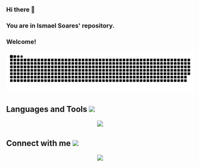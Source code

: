 ### Hi there 👋
### You are in Ismael Soares' repository.
### Welcome!
<!--
**Ismael-Soares/Ismael-Soares** is a ✨ _special_ ✨ repository because its `README.md` (this file) appears on your GitHub profile.

Here are some ideas to get you started:

### About
- 🌱 I’m currently learning ...
- 👯 I’m looking to collaborate on ...
- 🤔 I’m looking for help with ...
- 💬 Ask me about ...
- 😄 Pronouns: ...
- ⚡ Fun fact: ...
-->
<!--- snake -->
<div align="center">
  <img  src="https://github.com/1999AZZAR/1999AZZAR/blob/main/resources/img/grid-snake.svg" alt="snake" />
</div>

## Languages and Tools <img src="https://media2.giphy.com/media/QssGEmpkyEOhBCb7e1/giphy.gif?cid=ecf05e47a0n3gi1bfqntqmob8g9aid1oyj2wr3ds3mg700bl&rid=giphy.gif" width="50px">

<!--tech stack icons-->
<p align="center">
  <a href="https://skillicons.dev">
    <img src="https://skillicons.dev/icons?i=git,github,html,css,bootstrap,js,figma,bash,ruby,rails,vscode&perline=14" />
  </a>
</p>

<h2> Connect with me <img src='https://raw.githubusercontent.com/ShahriarShafin/ShahriarShafin/main/Assets/handshake.gif' width="100px"> </h2>
<p align="center">
  <a href="https://www.linkedin.com/in/soares-ismael/" target="_blank">
    <img src="https://skillicons.dev/icons?i=linkedin" />
  </a>
</p>
